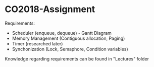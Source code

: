# CO2018-Assignment

Requirements:

- Scheduler (enqueue, dequeue) - Gantt Diagram
- Memory Management (Contiguous allocation, Paging)
- Timer (researched later)
- Synchonization (Lock, Semaphore, Condition variables)

Knowledge regarding requirements can be found in "Lectures" folder
